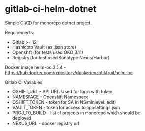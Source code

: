 # gitlab-ci-helm-dotnet
Simple CI\CD for monorepo dotnet project.

Requirements:
- Gitlab >= 12
- Hashicorp Vault (as .json store)
- Openshift (for tests used OKD 3.11)
- Registry (for test used Sonatype Nexus/Harbor)

Docker image helm-oc:3.5.4 - https://hub.docker.com/repository/docker/exzotikfruit/helm-oc

Gitlab CI Variables:
- OSHIFT_URL - API URL. Used for login with token
- NAMESPACE - Openshift Namespace
- OSHIFT_TOKEN - token for SA in NS(minlevel: edit)
- VAULT_TOKEN - token for access to appsettings.json
- PROJ_TO_BUILD - list of projects in monorepo which should be deployed
- NEXUS_URL - docker registry url